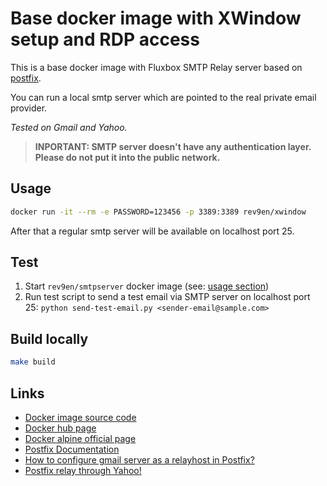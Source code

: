 # Base docker image with XWindow setup and RDP access



This is a base docker image with Fluxbox SMTP Relay server based on [postfix](https://www.postfix.org/).

You can run a local smtp server which are pointed to the real private email provider.

_Tested on Gmail and Yahoo._

> **INPORTANT: SMTP server doesn't have any authentication layer. Please do not put it into the public network.**

## Usage

```bash
docker run -it --rm -e PASSWORD=123456 -p 3389:3389 rev9en/xwindow
```

After that a regular smtp server will be available on localhost port 25.


## Test

1. Start ```rev9en/smtpserver``` docker image (see: [usage section](#usage))
2. Run test script to send a test email via SMTP server on localhost port 25: ```python send-test-email.py <sender-email@sample.com>```

## Build locally

```bash
make build
```

## Links

* [Docker image source code](https://github.com/revgen/docker-smtpserver)
* [Docker hub page](https://hub.docker.com/r/rev9en/smtpserver)
* [Docker alpine official page](https://hub.docker.com/_/alpine)
* [Postfix Documentation](https://www.postfix.org/documentation.html)
* [How to configure gmail server as a relayhost in Postfix?](https://access.redhat.com/solutions/3201002)
* [Postfix relay through Yahoo!](https://www.webcodegeeks.com/web-servers/postfix-relay-through-yahoo-ssl/)
